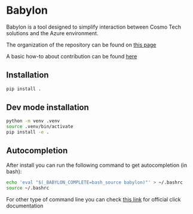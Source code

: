 # Babylon

Babylon is a tool designed to simplify interaction between Cosmo Tech solutions and the Azure environment.

The organization of the repository can be found on [this page](ORGANIZATION.md)

A basic how-to about contribution can be found [here](CONTRIBUTE.md)

## Installation

```bash
pip install .
```

## Dev mode installation

```bash
python -m venv .venv
source .venv/bin/activate
pip install -e .
```

## Autocompletion

After install you can run the following command to get autocompletion (in bash):

```bash
echo 'eval "$(_BABYLON_COMPLETE=bash_source babylon)"' > ~/.bashrc
source ~/.bashrc
```

For other type of command line you can check [this link](https://click.palletsprojects.com/en/8.1.x/shell-completion/)
for official click documentation
